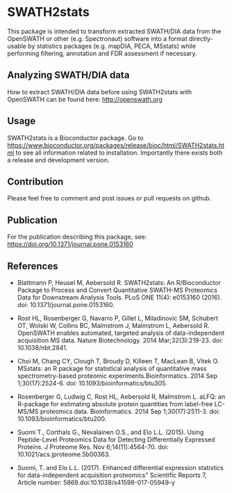 
<!-- README.md is generated from README.Rmd. Please edit that file -->

# SWATH2stats

This package is intended to transform extracted SWATH/DIA data from the
OpenSWATH or other (e.g. Spectronaut) software into a format
directly-usable by statistics packages (e.g. mapDIA, PECA, MSstats)
while performing filtering, annotation and FDR assessment if necessary.

## Analyzing SWATH/DIA data

How to extract SWATH/DIA data before using SWATH2stats with OpenSWATH
can be found here: <http://openswath.org>

## Usage

SWATH2stats is a Bioconductor package. Go to
<https://www.bioconductor.org/packages/release/bioc/html/SWATH2stats.html>
to see all information related to installation. Importantly there exists
both a release and development version.

## Contribution

Please feel free to comment and post issues or pull requests on github.

## Publication

For the publication describing this package, see:
<https://doi.org/10.1371/journal.pone.0153160>

## References

  - Blattmann P, Heusel M, Aebersold R. SWATH2stats: An R/Bioconductor
    Package to Process and Convert Quantitative SWATH-MS Proteomics Data
    for Downstream Analysis Tools. PLoS ONE 11(4): e0153160 (2016). doi:
    10.1371/journal.pone.0153160.

  - Rost HL, Rosenberger G, Navarro P, Gillet L, Miladinovic SM,
    Schubert OT, Wolski W, Collins BC, Malmstrom J, Malmstrom L,
    Aebersold R. OpenSWATH enables automated, targeted analysis of
    data-independent acquisition MS data. Nature Biotechnology. 2014
    Mar;32(3):219-23. doi: 10.1038/nbt.2841.

  - Choi M, Chang CY, Clough T, Broudy D, Killeen T, MacLean B, Vitek O.
    MSstats: an R package for statistical analysis of quantitative mass
    spectrometry-based proteomic experiments.Bioinformatics. 2014 Sep
    1;30(17):2524-6. doi: 10.1093/bioinformatics/btu305.

  - Rosenberger G, Ludwig C, Rost HL, Aebersold R, Malmstrom L. aLFQ: an
    R-package for estimating absolute protein quantities from label-free
    LC-MS/MS proteomics data. Bioinformatics. 2014 Sep 1;30(17):2511-3.
    doi: 10.1093/bioinformatics/btu200.

  - Suomi T., Corthals G., Nevalainen O.S., and Elo L.L. (2015). Using
    Peptide-Level Proteomics Data for Detecting Differentially Expressed
    Proteins. J Proteome Res. Nov 6;14(11):4564-70. doi:
    10.1021/acs.jproteome.5b00363.

  - Suomi, T. and Elo L.L. (2017). Enhanced differential expression
    statistics for data-independent acquisition proteomics" Scientific
    Reports 7, Article number: 5869.doi:10.1038/s41598-017-05949-y
